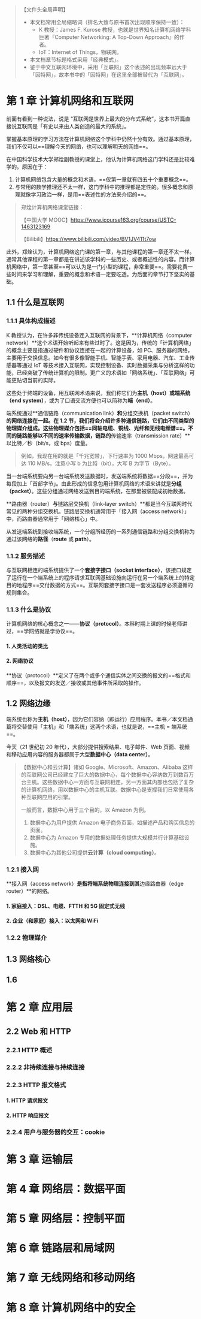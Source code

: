 > 【文件头全局声明】
>
> - 本文档常用全局缩略词（排名大致与原书首次出现顺序保持一致）：
>     - K 教授：James F. Kurose 教授，也就是世界知名计算机网络学科巨著『Computer Networking: A Top-Down Approach』的作者。
>     - IoT：Internet of Things，物联网。
> - 本文档章节标题格式采用「经典模式」。
> - 鉴于中文互联网环境中，采用「互联网」这个表述的出现频率远大于「因特网」，故本书中的「因特网」在这里全部被替代为「互联网」。











# 第 1 章   计算机网络和互联网



前面有看到一种说法，说是 “互联网是世界上最大的分布式系统”，这本书开篇直接说互联网是「有史以来由人类创造的最大的系统」。

掌握基本原理的学习方法在计算机网络这个学科中仍然十分有效。通过基本原理，我们不仅可以==理解今天的网络，也可以理解明天的网络==。

在中国科学技术大学郑烇副教授的课堂上，他认为计算机网络这门学科还是比较难学的。原因在于：

1.  计算机网络包含大量的概念和术语，==仅第一章就有四五十个重要概念==。
2.  与常用的数学推理还不太一样，这门学科中的推理都是定性的。很多概念和原理就像学习政治一样，是用==表述性的方法来介绍的==。

> 郑烇计算机网络课堂链接：
>
> 【中国大学 MOOC】https://www.icourse163.org/course/USTC-1463123169
>
> 【Bilibili】https://www.bilibili.com/video/BV1JV411t7ow

此外，郑烇认为，计算机网络这门课的第一章，与其他课程的第一章还不太一样。通常其他课程的第一章都是在讲述该学科的一些历史、或者概述性的内容。而计算机网络中，第一章甚至==可以认为是一门小型的课程，非常重要==。需要花费一些时间来学习和理解，重要的概念和术语一定要吃透。为后面的章节打下坚实的基础。

## 1.1   什么是互联网

### 1.1.1   具体构成描述

K 教授认为，在许多非传统设备连入互联网的背景下，**计算机网络（computer network）**这个术语开始听起来有些过时了。这是因为，传统的「计算机网络」的概念主要是指通过硬件和协议连接在一起的计算设备，如 PC、服务器的网络，主要用于交换信息。如今有很多像智能手机、智能手表、家用电器、汽车、工业传感器等通过 IoT 等技术接入互联网，实现控制设备、实时数据采集与分析这样的功能，已经突破了传统计算机的限制。更广义的术语如「网络系统」、「互联网络」可能更贴切当前的实际。

这些处于终端的设备，用互联网术语来说，我们称它们为**主机（host）**或**端系统（end system）**，或为了口语交流方便也可以简称为**端（end）**。

端系统通过**通信链路（communication link）**和**分组交换机（packet switch）**的网络连接在一起。在 1.2 节，我们将会介绍许多种通信链路，它们由不同类型的物理媒介组成。这些物理媒介包括==同轴电缆、铜线、光纤和无线电频谱==。不同的链路能够以不同的速率传输数据，链路的**传输速率（transmission rate）**以比特／秒（bit/s，或 bps）度量。

>   例如，我现在用的就是「千兆宽带」，下行速率为 1000 Mbps，网速最高可达 110 MB/s。注意小写 b 为比特（bit），大写 B 为字节（Byte）。

当一台端系统要向另一台端系统发送数据时，发送端系统将数据==分段==，并为每段加上「首部字节」。由此形成的信息包用计算机网络的术语来讲就是**分组（packet）**。这些分组通过网络发送到目的端系统，在那里被装配成初始数据。

**路由器（router）**与**链路层交换机（link-layer switch）**都是当今互联网时代常见的两种分组交换机。链路层交换机通常用于「接入网（access network）」中，而路由器通常用于「网络核心」中。

从发送端系统到接收端系统，一个分组所经历的一系列通信链路和分组交换机称为通过该网络的**路径**（**route** 或 **path**）。

### 1.1.2   服务描述





与互联网相连的端系统提供了一个**套接字接口（socket interface）**，该接口规定了运行在一个端系统上的程序请求互联网基础设施向运行在另一个端系统上的特定目的地程序==交付数据的方式==。互联网套接字接口是一套发送程序必须遵循的规则集合。



### 1.1.3   什么是协议

计算机网络的核心概念之一——**协议（protocol）**。本科时期上课的时候老师讲过，==学网络就是学协议==。

#### 1. 人类活动的类比



#### 2. 网络协议

**协议（protocol）**定义了在两个或多个通信实体之间交换的报文的==格式和顺序==，以及报文的发送／接收或其他事件所采取的操作。



## 1.2   网络边缘

端系统也称为**主机（host）**，因为它们容纳（即运行）应用程序。本书／本文档通篇将交替使用「主机」和「端系统」这两个术语，也就是说，==主机 = 端系统==。

今天（21 世纪初 20 年代），大部分提供搜索结果、电子邮件、Web 页面、视频和移动应用内容的服务器都属于大型**数据中心（data center）**。

>   【数据中心和云计算】诸如 Google、Microsoft、Amazon、Alibaba 这样的互联网公司已经建立了巨大的数据中心，每个数据中心容纳数万到数百万台主机。这些数据中心一方面与互联网相连，另一方面其内部也包括了复杂的计算机网络，用以数据中心的主机互联。数据中心是支撑我们日常使用各种互联网应用的引擎。
>
>   一般而言，数据中心用于三个目的，以 Amazon 为例。
>
>   1.  数据中心为用户提供 Amazon 电子商务页面，如描述产品和购买信息的页面。
>   2.  数据中心为 Amazon 专用的数据处理任务提供大规模并行计算基础设施。
>   3.  数据中心为其他公司提供**云计算（cloud computing）**。

### 1.2.1   接入网

**接入网（access network）**是指将端系统物理连接到其**边缘路由器（edge router）**的网络。

#### 1. 家庭接入：DSL、电缆、FTTH 和 5G 固定式无线



#### 2. 企业（和家庭）接入：以太网和 WiFi



### 1.2.2   物理媒介



## 1.3   网络核心



## 1.6



# 第 2 章   应用层



## 2.2   Web 和 HTTP



### 2.2.1   HTTP 概述



### 2.2.2   非持续连接与持续连接

### 2.2.3   HTTP 报文格式

#### 1. HTTP 请求报文



#### 2. HTTP 响应报文



### 2.2.4   用户与服务器的交互：cookie



# 第 3 章   运输层



# 第 4 章   网络层：数据平面



# 第 5 章   网络层：控制平面



# 第 6 章   链路层和局域网





# 第 7 章   无线网络和移动网络





# 第 8 章   计算机网络中的安全
